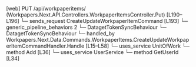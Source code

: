 [web] PUT /api/workpaperitems/  (Workpapers.Next.API.Controllers.WorkpaperItemsController.Put)  [L190–L196]
  └─ sends_request CreateUpdateWorkpaperItemCommand [L193]
    └─ generic_pipeline_behaviors 2
      └─ DatagetTokenSyncBehaviour
      └─ DatagetTokenSyncBehaviour
    └─ handled_by Workpapers.Next.Data.Commands.WorkpaperItems.CreateUpdateWorkpaperItemCommandHandler.Handle [L15–L58]
      └─ uses_service UnitOfWork
        └─ method Add [L36]
      └─ uses_service UserService
        └─ method GetUserId [L34]

